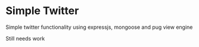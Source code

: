 # Simple Twitter

Simple twitter functionality using expressjs, mongoose and pug view engine

Still needs work